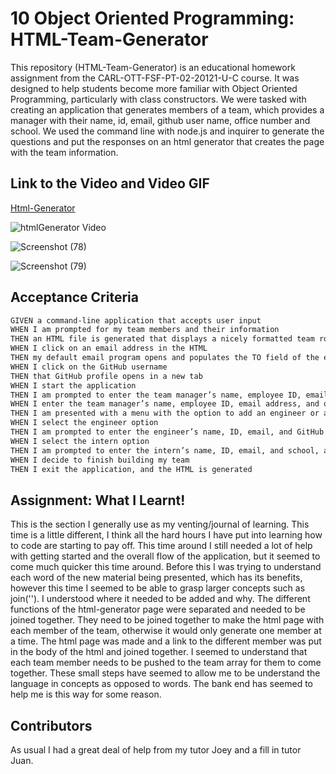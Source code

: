 # 10 Object Oriented Programming: HTML-Team-Generator

This repository (HTML-Team-Generator) is an educational homework assignment from the CARL-OTT-FSF-PT-02-20121-U-C course. It was designed to help students become more familiar with Object Oriented Programming, particularly with class constructors. We were tasked with creating an application that generates members of a team, which provides a manager with their name, id, email, github user name, office number and school. 
We used the command line with node.js and inquirer to generate the questions and put the responses on an html generator that creates the page with the team information. 

## Link to the Video and Video GIF

<a href="https://youtu.be/tDhlaiQrGws"> Html-Generator</a>

![htmlGenerator Video](./htmlGenerator.gif)

![Screenshot (78)](https://user-images.githubusercontent.com/77902368/116781804-6517d400-aa53-11eb-9b2a-f27173ad5b8b.png)

![Screenshot (79)](https://user-images.githubusercontent.com/77902368/116781843-8e386480-aa53-11eb-86c4-b73f5eab66ad.png)


## Acceptance Criteria

```md
GIVEN a command-line application that accepts user input
WHEN I am prompted for my team members and their information
THEN an HTML file is generated that displays a nicely formatted team roster based on user input
WHEN I click on an email address in the HTML
THEN my default email program opens and populates the TO field of the email with the address
WHEN I click on the GitHub username
THEN that GitHub profile opens in a new tab
WHEN I start the application
THEN I am prompted to enter the team manager’s name, employee ID, email address, and office number
WHEN I enter the team manager’s name, employee ID, email address, and office number
THEN I am presented with a menu with the option to add an engineer or an intern or to finish building my team
WHEN I select the engineer option
THEN I am prompted to enter the engineer’s name, ID, email, and GitHub username, and I am taken back to the menu
WHEN I select the intern option
THEN I am prompted to enter the intern’s name, ID, email, and school, and I am taken back to the menu
WHEN I decide to finish building my team
THEN I exit the application, and the HTML is generated
```

## Assignment: What I Learnt!

This is the section I generally use as my venting/journal of learning. This time is a little different, I think all the hard hours I have put into learning how to code are starting to pay off. This time around I still needed a lot of help with getting started and the overall flow of the application, but it seemed to come much quicker this time around. Before this I was trying to understand each word of the new material being presented, which has its benefits, however this time I seemed to be able to grasp larger concepts such as join(''). I understood where it needed to be added and why. The different functions of the html-generator page were separated and needed to be joined together. They need to be joined together to make the html page with each member of the team, otherwise it would only generate one member at a time. The html page was made and a link to the different member was put in the body of the html and joined together. 
I seemed to understand that each team member needs to be pushed to the team array for them to come together. These small steps have seemed to allow me to be understand the language in concepts as opposed to words. The bank end has seemed to help me is this way for some reason. 

## Contributors 

As usual I had a great deal of help from my tutor Joey and a fill in tutor Juan. 
